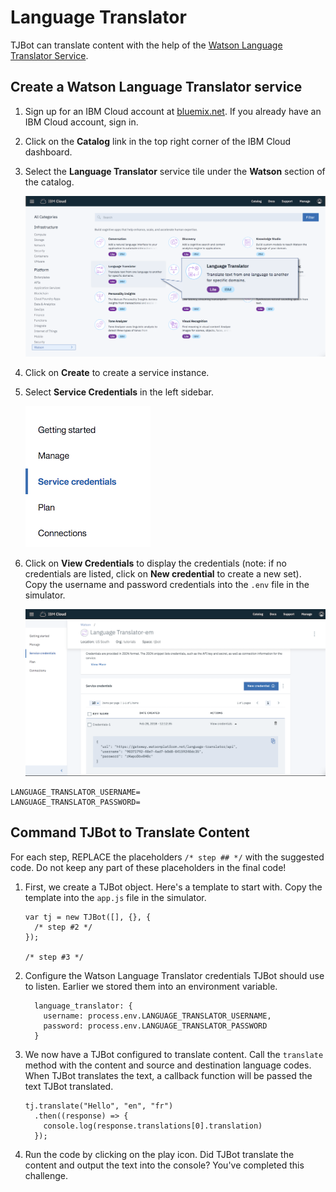 # Language Translator

TJBot can translate content with the help of the [Watson Language Translator Service](https://ibm.biz/catalog-language-translator).

## Create a Watson Language Translator service

1. Sign up for an IBM Cloud account at [bluemix.net](https://bluemix.net). If you already have an IBM Cloud account, sign in.

2. Click on the __Catalog__ link in the top right corner of the IBM Cloud dashboard.

3. Select the __Language Translator__ service tile under the __Watson__ section of the catalog.

	![](assets/catalog-lt.png)
	
4. Click on __Create__ to create a service instance.	
5. Select __Service Credentials__ in the left sidebar.

	![](assets/sidebar-lt.png)
	
6. Click on __View Credentials__ to display the credentials (note: if no credentials are listed, click on __New credential__ to create a new set). Copy the username and password credentials into the `.env` file in the simulator.

	![](assets/servicecredentials-lt.png)
	
```
LANGUAGE_TRANSLATOR_USERNAME=
LANGUAGE_TRANSLATOR_PASSWORD=
```

## Command TJBot to Translate Content

For each step, REPLACE the placeholders `/* step ## */` with the suggested code. Do not keep any part of these placeholders in the final code! 

1. First, we create a TJBot object. Here's a template to start with. Copy the template into the `app.js` file in the simulator. 

	```
	var tj = new TJBot([], {}, {
	  /* step #2 */
	});
	
	/* step #3 */
	```
		
2. Configure the Watson Language Translator credentials TJBot should use to listen. Earlier we stored them into an environment variable. 

	```
	  language_translator: {
	    username: process.env.LANGUAGE_TRANSLATOR_USERNAME,
	    password: process.env.LANGUAGE_TRANSLATOR_PASSWORD
	  }
	```
	
3. We now have a TJBot configured to translate content. Call the `translate` method with the content and source and destination language codes. When TJBot translates the text, a callback function will be passed the text TJBot translated. 

	```
	tj.translate("Hello", "en", "fr")
	  .then((response) => {
	  	console.log(response.translations[0].translation)
	  });
	```
	
4. Run the code by clicking on the play icon. Did TJBot translate the content and output the text into the console? You've completed this challenge.